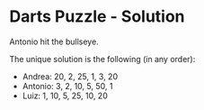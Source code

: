 # Darts Puzzle - Solution
Antonio hit the bullseye.

The unique solution is the following (in any order):

- Andrea: 20, 2, 25, 1, 3, 20
- Antonio: 3, 2, 10, 5, 50, 1
- Luiz: 1, 10, 5, 25, 10, 20